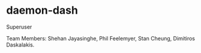 # daemon-dash

Superuser

Team Members:
Shehan Jayasinghe, 
Phil Feelemyer, 
Stan Cheung, 
Dimitiros Daskalakis.


